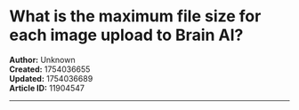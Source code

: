 # What is the maximum file size for each image upload to Brain AI?

**Author:** Unknown  
**Created:** 1754036655  
**Updated:** 1754036689  
**Article ID:** 11904547  

---

